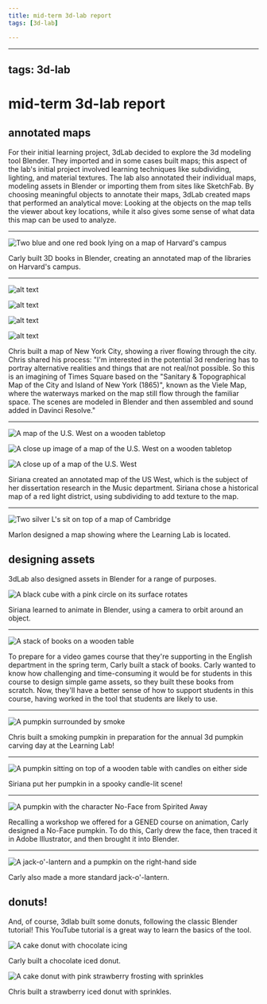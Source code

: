 ```yaml
---
title: mid-term 3d-lab report
tags: [3d-lab]

---
```


---
tags: 3d-lab
---

# mid-term 3d-lab report

## annotated maps
For their initial learning project, 3dLab decided to explore the 3d modeling tool Blender. They imported and in some cases built maps; this aspect of the lab's initial project involved learning techniques like subdividing, lighting, and material textures. The lab also annotated their individual maps, modeling assets in Blender or importing them from sites like SketchFab. By choosing meaningful objects to annotate their maps, 3dLab created maps that performed an analytical move: Looking at the objects on the map tells the viewer about key locations, while it also gives some sense of what data this map can be used to analyze.

---

![Two blue and one red book lying on a map of Harvard's campus](https://files.slack.com/files-pri/T0HTW3H0V-F0465B8HDAT/screen_shot_2022-10-04_at_4.43.48_pm.png?pub_secret=e1785fe614)

Carly built 3D books in Blender, creating an annotated map of the libraries on Harvard's campus. 

---

![alt text](https://files.slack.com/files-pri/T0HTW3H0V-F047X5WETLM/benhamcityrough.jpg?pub_secret=f6ed3ade98)

![alt text](https://files.slack.com/files-pri/T0HTW3H0V-F047TG33SMU/square_on_map.jpg?pub_secret=dd2c5bcfdd)

![alt text](https://files.slack.com/files-pri/T0HTW3H0V-F044ME24EC9/benhamsquarepartial928hdri.png?pub_secret=2a1378fe56)

![alt text](https://files.slack.com/files-pri/T0HTW3H0V-F04805MK5GA/squareclose.jpg?pub_secret=2829ca46e7)

Chris built a map of New York City, showing a river flowing through the city. Chris shared his process: "I'm interested in the potential 3d rendering has to portray alternative realities and things that are not real/not possible. So this is an imagining of Times Square based on the "Sanitary & Topographical Map of the City and Island of New York (1865)", known as the Viele Map, where the waterways marked on the map still flow through the familiar space. The scenes are modeled in Blender and then assembled and sound added in Davinci Resolve."

---

![A map of the U.S. West on a wooden tabletop](https://files.slack.com/files-pri/T0HTW3H0V-F047NGLAQA2/screen_shot_2022-10-24_at_1.13.32_pm.png?pub_secret=28b755e6db)

![A close up image of a map of the U.S. West on a wooden tabletop](https://files.slack.com/files-pri/T0HTW3H0V-F047V2RD99R/screen_shot_2022-10-24_at_1.13.51_pm.png?pub_secret=a75f1fa5d1)

![A close up of a map of the U.S. West](https://files.slack.com/files-pri/T0HTW3H0V-F0487QAP60Z/screen_shot_2022-10-24_at_1.18.59_pm.png?pub_secret=5a3e15dc5a)

Siriana created an annotated map of the US West, which is the subject of her dissertation research in the Music department. Siriana chose a historical map of a red light district, using subdividing to add texture to the map.

---

![Two silver L's sit on top of a map of Cambridge](https://files.slack.com/files-pri/T0HTW3H0V-F043AS30FCM/ll-on-map-wide.jpg?pub_secret=251625b5e6)

Marlon designed a map showing where the Learning Lab is located. 

## designing assets

3dLab also designed assets in Blender for a range of purposes.

![A black cube with a pink circle on its surface rotates](https://files.slack.com/files-pri/T0HTW3H0V-F047NFLU170/ezgif.com-gif-maker.gif?pub_secret=1938ba549d)

Siriana learned to animate in Blender, using a camera to orbit around an object.

---

![A stack of books on a wooden table](https://files.slack.com/files-pri/T0HTW3H0V-F046N9PJ5A8/screen_shot_2022-10-05_at_12.18.53_am.png?pub_secret=85fdfad2ba)

To prepare for a video games course that they're supporting in the English department in the spring term, Carly built a stack of books. Carly wanted to know how challenging and time-consuming it would be for students in this course to design simple game assets, so they built these books from scratch. Now, they'll have a better sense of how to support students in this course, having worked in the tool that students are likely to use.

---

![A pumpkin surrounded by smoke](https://files.slack.com/files-pri/T0HTW3H0V-F0477004D7C/pxl_20221019_133653991.jpg?pub_secret=42e3a2d38e)

Chris built a smoking pumpkin in preparation for the annual 3d pumpkin carving day at the Learning Lab!

---

![A pumpkin sitting on top of a wooden table with candles on either side](https://files.slack.com/files-pri/T0HTW3H0V-F047L1JRBDX/screen_shot_2022-10-19_at_11.07.21_am.png?pub_secret=42697153e2)

Siriana put her pumpkin in a spooky candle-lit scene!

---

![A pumpkin with the character No-Face from Spirited Away](https://files.slack.com/files-pri/T0HTW3H0V-F0477D225AN/screen_shot_2022-10-19_at_11.10.40_am.png?pub_secret=5e97c4411a)

Recalling a workshop we offered for a GENED course on animation, Carly designed a No-Face pumpkin. To do this, Carly drew the face, then traced it in Adobe Illustrator, and then brought it into Blender.

---

![A jack-o'-lantern and a pumpkin on the right-hand side](https://files.slack.com/files-pri/T0HTW3H0V-F046LA07YDT/screen_shot_2022-10-15_at_12.01.34_pm.png?pub_secret=ebcf12f3cb)

Carly also made a more standard jack-o'-lantern. 

## donuts! 
And, of course, 3dlab built some donuts, following the classic Blender tutorial! This YouTube tutorial is a great way to learn the basics of the tool.

![A cake donut with chocolate icing](https://files.slack.com/files-pri/T0HTW3H0V-F0436CX3WH1/screen_shot_2022-09-20_at_1.16.57_pm.png?pub_secret=7ad194135c)

Carly built a chocolate iced donut.

![A cake donut with pink strawberry frosting with sprinkles](https://files.slack.com/files-pri/T0HTW3H0V-F0437GFQHD3/benham_donut.jpg?pub_secret=a75b132ae5)

Chris built a strawberry iced donut with sprinkles.